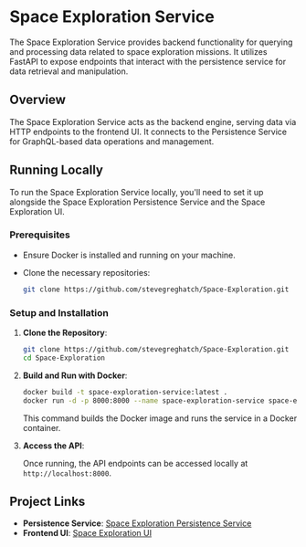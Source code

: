 # Space Exploration Service

The Space Exploration Service provides backend functionality for querying and processing data related to space exploration missions. It utilizes FastAPI to expose endpoints that interact with the persistence service for data retrieval and manipulation.

## Overview

The Space Exploration Service acts as the backend engine, serving data via HTTP endpoints to the frontend UI. It connects to the Persistence Service for GraphQL-based data operations and management.

## Running Locally

To run the Space Exploration Service locally, you'll need to set it up alongside the Space Exploration Persistence Service and the Space Exploration UI.

### Prerequisites

- Ensure Docker is installed and running on your machine.
- Clone the necessary repositories:

  ```sh
  git clone https://github.com/stevegreghatch/Space-Exploration.git
  ```

### Setup and Installation

1. **Clone the Repository**:

   ```sh
   git clone https://github.com/stevegreghatch/Space-Exploration.git
   cd Space-Exploration
   ```

2. **Build and Run with Docker**:

   ```sh
   docker build -t space-exploration-service:latest .
   docker run -d -p 8000:8000 --name space-exploration-service space-exploration-service:latest
   ```

   This command builds the Docker image and runs the service in a Docker container.

3. **Access the API**:

   Once running, the API endpoints can be accessed locally at `http://localhost:8000`.

## Project Links

- **Persistence Service**: [Space Exploration Persistence Service](https://github.com/stevegreghatch/space-exploration-persistence-service)
- **Frontend UI**: [Space Exploration UI](https://github.com/stevegreghatch/space-exploration-ui)
